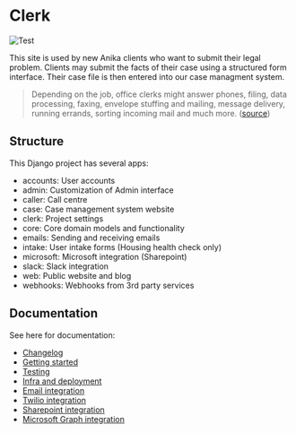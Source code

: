 # Clerk

![Test](https://github.com/AnikaLegal/clerk/workflows/Test/badge.svg?branch=develop)

This site is used by new Anika clients who want to submit their legal problem. Clients may submit the facts of their case using a structured form interface. Their case file is then entered into our case managment system.

> Depending on the job, office clerks might answer phones, filing, data processing, faxing, envelope stuffing and mailing, message delivery, running errands, sorting incoming mail and much more. ([source](https://www.snagajob.com/job-descriptions/office-clerk/))

## Structure

This Django project has several apps:

- accounts: User accounts
- admin: Customization of Admin interface
- caller: Call centre
- case: Case management system website
- clerk: Project settings
- core: Core domain models and functionality
- emails: Sending and receiving emails
- intake: User intake forms (Housing health check only)
- microsoft: Microsoft integration (Sharepoint)
- slack: Slack integration
- web: Public website and blog
- webhooks: Webhooks from 3rd party services

## Documentation

See here for documentation:

- [Changelog](docs/changelog.md)
- [Getting started](docs/setup.md)
- [Testing](docs/tests.md)
- [Infra and deployment](docs/infra.md)
- [Email integration](docs/emails.md)
- [Twilio integration](docs/twilio.md)
- [Sharepoint integration](docs/sharepoint.md)
- [Microsoft Graph integration](docs/msgraph.md)
